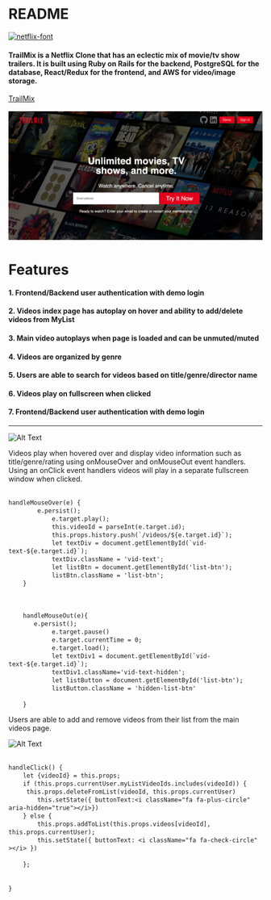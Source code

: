 # README
  <a href="trailmix-aa.herokuapp.com">
    <img src="https://fontmeme.com/permalink/200602/b89239ba0483c23a0be252ebcabbe556.png"
    alt="netflix-font"
    id='logo' /></a>

#### TrailMix is a Netflix Clone that has an eclectic mix of movie/tv show trailers. It is built using Ruby on Rails for the backend, PostgreSQL for the database, React/Redux for the frontend, and AWS for video/image storage.  


<a href="trailmix-aa.herokuapp.com">TrailMix</a>
<br />
<br />
<img src="./app/assets/images/trailmix.png">

# Features
#### 1. Frontend/Backend user authentication with demo login
#### 2. Videos index page has autoplay on hover and ability to add/delete videos from MyList
#### 3. Main video autoplays when page is loaded and can be unmuted/muted
#### 4. Videos are organized by genre
#### 5. Users are able to search for videos based on title/genre/director name
#### 6. Videos play on fullscreen when clicked
#### 7. Frontend/Backend user authentication with demo login
***
![Alt Text](https://media.giphy.com/media/SVBF2lXBmIamFFzOFs/giphy.gif)
<!-- <video src='https://giphy.com/gifs/SVBF2lXBmIamFFzOFs/html5'></video> -->

Videos play when hovered over and display video information such as title/genre/rating using onMouseOver and onMouseOut event handlers. Using an onClick event handlers videos will play in a separate fullscreen window when clicked. 

```

handleMouseOver(e) {
        e.persist();
            e.target.play();
            this.videoId = parseInt(e.target.id);
            this.props.history.push(`/videos/${e.target.id}`);
            let textDiv = document.getElementById(`vid-text-${e.target.id}`);
            textDiv.className = 'vid-text';
            let listBtn = document.getElementById('list-btn');
            listBtn.className = 'list-btn';
    }



    handleMouseOut(e){
       e.persist();
            e.target.pause()
            e.target.currentTime = 0;
            e.target.load();
            let textDiv1 = document.getElementById(`vid-text-${e.target.id}`);
            textDiv1.className='vid-text-hidden';
            let listButton = document.getElementById('list-btn');
            listButton.className = 'hidden-list-btn'

    }

```


Users are able to add and remove videos from their list from the main videos page.

![Alt Text](https://media.giphy.com/media/gjZewLrLG20suefVpV/giphy.gif)

```

handleClick() {
    let {videoId} = this.props;
    if (this.props.currentUser.myListVideoIds.includes(videoId)) {       
     this.props.deleteFromList(videoId, this.props.currentUser)  
        this.setState({ buttonText:<i className="fa fa-plus-circle" aria-hidden="true"></i>})  
    } else {
        this.props.addToList(this.props.videos[videoId], this.props.currentUser);
        this.setState({ buttonText: <i className="fa fa-check-circle" ></i> })
       
    };
    

}
```